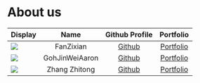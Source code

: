 # About us

Display | Name | Github Profile | Portfolio 
--------|:----:|:--------------:|:---------:
![](https://via.placeholder.com/100.png?text=Photo) | FanZixian | [Github](https://github.com/FanZixian) | [Portfolio](docs/team/fanzixian.md)
![](https://via.placeholder.com/100.png?text=Photo) | GohJinWeiAaron |   [Github](https://github.com/GohJW)   | [Portfolio](docs/team/gohjinweiaaron.md)
![](https://via.placeholder.com/100.png?text=Photo) | Zhang Zhitong| [Github](https://github.com/Zhang-Zhitong) | [Portfolio](docs/team/zhangzhitong.md)
